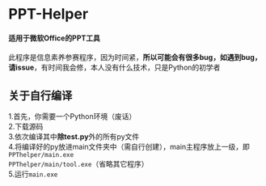 # PPT-Helper  

#### 适用于微软Office的PPT工具  

此程序是信息素养参赛程序，因为时间紧，**所以可能会有很多bug，如遇到bug，请issue**，有时间我会修，本人没有什么技术，只是Python的初学者  

## 关于自行编译  
1.首先，你需要一个Python环境（废话）  
2.下载源码  
3.依次编译其中**除test.py**外的所有py文件  
4.将编译好的py放进main文件夹中（需自行创建），main主程序放上一级，即  
`PPThelper/main.exe`  
`PPThelper/main/tool.exe`（省略其它程序）  
5.运行`main.exe`

